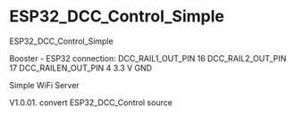 # ESP32_DCC_Control_Simple
ESP32_DCC_Control_Simple

Booster - ESP32 connection:
DCC_RAIL1_OUT_PIN  16
DCC_RAIL2_OUT_PIN  17
DCC_RAILEN_OUT_PIN  4
3.3 V
GND

Simple WiFi Server

V1.0.01. convert ESP32_DCC_Control source
